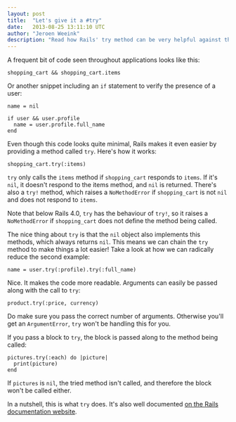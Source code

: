 ```yaml
---
layout: post
title:  "Let's give it a #try"
date:   2013-08-25 13:11:10 UTC
author: "Jeroen Weeink"
description: "Read how Rails' try method can be very helpful against the cluttering presence checks."
---
```

A frequent bit of code seen throughout applications looks like this:

    shopping_cart && shopping_cart.items

Or another snippet including an `if` statement to verify the presence of a user:

    name = nil

    if user && user.profile
      name = user.profile.full_name
    end

Even though this code looks quite minimal, Rails makes it even easier by providing a method called `try`. Here's how it works:

    shopping_cart.try(:items)

`try` only calls the `items` method if `shopping_cart` responds to `items`. If it's `nil`, it doesn't respond to the items method, and `nil` is returned. There's also a `try!` method, which raises a `NoMethodError` if `shopping_cart` is not `nil` and does not respond to `items`.

Note that below Rails 4.0, `try` has the behaviour of `try!`, so it raises a `NoMethodError` if `shopping_cart` does not define the method being called.

The nice thing about `try` is that the `nil` object also implements this methods, which always returns `nil`. This means we can chain the `try` method to make things a lot easier! Take a look at how we can radically reduce the second example:

    name = user.try(:profile).try(:full_name)

Nice. It makes the code more readable. Arguments can easily be passed along with the call to `try`:

    product.try(:price, currency)

Do make sure you pass the correct number of arguments. Otherwise you'll get an `ArgumentError`, `try` won't be handling this for you.

If you pass a block to `try`, the block is passed along to the method being called:

    pictures.try(:each) do |picture|
      print(picture)
    end

If `pictures` is `nil`,  the tried method isn't called, and therefore the block won't be called either.

In a nutshell, this is what `try` does. It's also well documented [on the Rails documentation website](http://api.rubyonrails.org/classes/Object.html#method-i-try).
